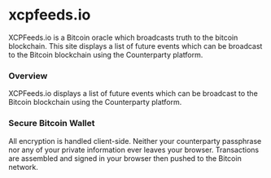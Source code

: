 # xcpfeeds.io
XCPFeeds.io is a Bitcoin oracle which broadcasts truth to the bitcoin blockchain. This site displays a list of future events which can be broadcast to the Bitcoin blockchain using the Counterparty platform.

### Overview
XCPFeeds.io displays a list of future events which can be broadcast to the Bitcoin blockchain using the Counterparty platform.

### Secure Bitcoin Wallet
All encryption is handled client-side. Neither your counterparty passphrase nor any of your private information ever leaves your browser. Transactions are assembled and signed in your browser then pushed to the Bitcoin network.

